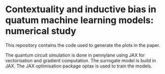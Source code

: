 # Contextuality and inductive bias in quatum machine learning models: numerical study

This repository contains the code used to generate the plots in the paper. 

The quantum circuit simulation is done in pennylane using JAX for vectorisation
and gradient computation. The surrogate model is build in JAX. The JAX optimisation
package optax is used to train the models. 
